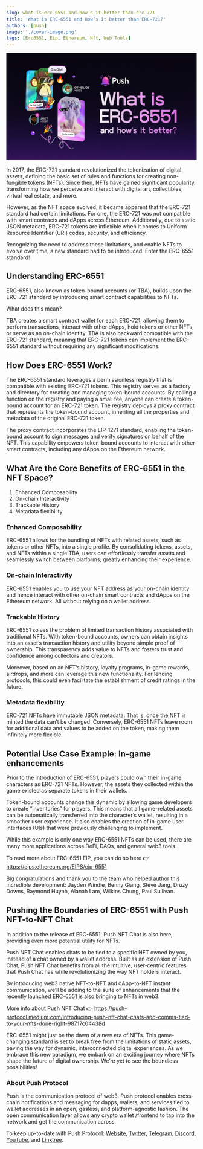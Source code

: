 ```yaml
---
slug: what-is-erc-6551-and-how-s-it-better-than-erc-721
title: 'What is ERC-6551 and How’s It Better than ERC-721?'
authors: [push]
image: './cover-image.png'
tags: [Erc6551, Eip, Ethereum, Nft, Web Tools]
---
```


![Cover image of What is ERC-6551 and How’s It Better than ERC-721?](./cover-image.png)


In 2017, the ERC-721 standard revolutionized the tokenization of digital assets, defining the basic set of rules and functions for creating non-fungible tokens (NFTs). Since then, NFTs have gained significant popularity, transforming how we perceive and interact with digital art, collectibles, virtual real estate, and more.

<!--truncate-->

However, as the NFT space evolved, it became apparent that the ERC-721 standard had certain limitations. For one, the ERC-721 was not compatible with smart contracts and dApps across Ethereum. Additionally, due to static JSON metadata, ERC-721 tokens are inflexible when it comes to Uniform Resource Identifier (URI) codes, security, and efficiency.

Recognizing the need to address these limitations, and enable NFTs to evolve over time, a new standard had to be introduced. Enter the ERC-6551 standard!

## Understanding ERC-6551
ERC-6551, also known as token-bound accounts (or TBA), builds upon the ERC-721 standard by introducing smart contract capabilities to NFTs.

What does this mean?

TBA creates a smart contract wallet for each ERC-721, allowing them to perform transactions, interact with other dApps, hold tokens or other NFTs, or serve as an on-chain identity. TBA is also backward compatible with the ERC-721 standard, meaning that ERC-721 tokens can implement the ERC-6551 standard without requiring any significant modifications.

## How Does ERC-6551 Work?
The ERC-6551 standard leverages a permissionless registry that is compatible with existing ERC-721 tokens. This registry serves as a factory and directory for creating and managing token-bound accounts. By calling a function on the registry and paying a small fee, anyone can create a token-bound account for an ERC-721 token. The registry deploys a proxy contract that represents the token-bound account, inheriting all the properties and metadata of the original ERC-721 token.

The proxy contract incorporates the EIP-1271 standard, enabling the token-bound account to sign messages and verify signatures on behalf of the NFT. This capability empowers token-bound accounts to interact with other smart contracts, including any dApps on the Ethereum network.

## What Are the Core Benefits of ERC-6551 in the NFT Space?
1. Enhanced Composability
2. On-chain Interactivity
3. Trackable History
4. Metadata flexibility

### Enhanced Composability
ERC-6551 allows for the bundling of NFTs with related assets, such as tokens or other NFTs, into a single profile. By consolidating tokens, assets, and NFTs within a single TBA, users can effortlessly transfer assets and seamlessly switch between platforms, greatly enhancing their experience.

### On-chain Interactivity
ERC-6551 enables you to use your NFT address as your on-chain identity and hence interact with other on-chain smart contracts and dApps on the Ethereum network. All without relying on a wallet address.

### Trackable History
ERC-6551 solves the problem of limited transaction history associated with traditional NFTs. With token-bound accounts, owners can obtain insights into an asset’s transaction history and utility beyond simple proof of ownership. This transparency adds value to NFTs and fosters trust and confidence among collectors and creators.

Moreover, based on an NFT’s history, loyalty programs, in-game rewards, airdrops, and more can leverage this new functionality. For lending protocols, this could even facilitate the establishment of credit ratings in the future.

### Metadata flexibility
ERC-721 NFTs have immutable JSON metadata. That is, once the NFT is minted the data can’t be changed. Conversely, ERC-6551 NFTs leave room for additional data and values to be added on the token, making them infinitely more flexible.

## Potential Use Case Example: In-game enhancements
Prior to the introduction of ERC-6551, players could own their in-game characters as ERC-721 NFTs. However, the assets they collected within the game existed as separate tokens in their wallets.

Token-bound accounts change this dynamic by allowing game developers to create “inventories” for players. This means that all game-related assets can be automatically transferred into the character’s wallet, resulting in a smoother user experience. It also enables the creation of in-game user interfaces (UIs) that were previously challenging to implement.

While this example is only one way ERC-6551 NFTs can be used, there are many more applications across DeFi, DAOs, and general web3 tools.

To read more about ERC-6551 EIP, you can do so here 👉 https://eips.ethereum.org/EIPS/eip-6551

Big congratulations and thank you to the team who helped author this incredible development: Jayden Windle, Benny Giang, Steve Jang, Druzy Downs, Raymond Huynh, Alanah Lam, Wilkins Chung, Paul Sullivan.

## Pushing the Boundaries of ERC-6551 with Push NFT-to-NFT Chat
In addition to the release of ERC-6551, Push NFT Chat is also here, providing even more potential utility for NFTs.

Push NFT Chat enables chats to be tied to a specific NFT owned by you, instead of a chat owned by a wallet address. Built as an extension of Push Chat, Push NFT Chat benefits from all the intuitive, user-centric features that Push Chat has while revolutionizing the way NFT holders interact.

By introducing web3 native NFT-to-NFT and dApp-to-NFT instant communication, we’ll be adding to the suite of enhancements that the recently launched ERC-6551 is also bringing to NFTs in web3.

More info about Push NFT Chat 👉 https://push-protocol.medium.com/introducing-push-nft-chat-chats-and-comms-tied-to-your-nfts-done-right-98717c04438d

ERC-6551 might just be the dawn of a new era of NFTs. This game-changing standard is set to break free from the limitations of static assets, paving the way for dynamic, interconnected digital experiences. As we embrace this new paradigm, we embark on an exciting journey where NFTs shape the future of digital ownership. We’re yet to see the boundless possibilities!

### About Push Protocol

Push is the communication protocol of web3. Push protocol enables cross-chain notifications and messaging for dapps, wallets, and services tied to wallet addresses in an open, gasless, and platform-agnostic fashion. The open communication layer allows any crypto wallet /frontend to tap into the network and get the communication across.

To keep up-to-date with Push Protocol: [Website](https://push.org/), [Twitter](https://twitter.com/pushprotocol), [Telegram](https://t.me/epnsproject), [Discord](https://discord.gg/pushprotocol), [YouTube](https://www.youtube.com/c/EthereumPushNotificationService), and [Linktree](https://linktr.ee/pushprotocol).